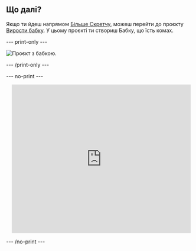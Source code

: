 ## Що далі?

Якщо ти йдеш напрямом [Більше Скретчу](https://projects.raspberrypi.org/en/raspberrypi/more-scratch), можеш перейти до проєкту [Вирости бабку](https://projects.raspberrypi.org/en/projects/grow-a-dragonfly). У цьому проєкті ти створиш Бабку, що їсть комах.

--- print-only ---

![Проєкт з бабкою.](images/dragonfly-project.png)

--- /print-only ---

--- no-print ---

<div class="scratch-preview" style="margin-left: 15px;">
  <iframe allowtransparency="true" width="485" height="402" src="https://scratch.mit.edu/projects/embed/521688740/?autostart=false" frameborder="0"></iframe>
</div>

--- /no-print ---

